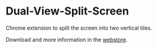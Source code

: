 Dual-View-Split-Screen
======================

Chrome extension to split the screen into two vertical tiles.

Download and more information in the [webstore](https://chrome.google.com/webstore/detail/dual-view-split-screen/gmdbkgponhaodlapckmpicgahloncdog).